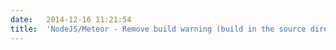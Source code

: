 ```yaml
---
date:	2014-12-16 11:21:54
title:	'NodeJS/Meteor - Remove build warning (build in the source directory)'
---
```

